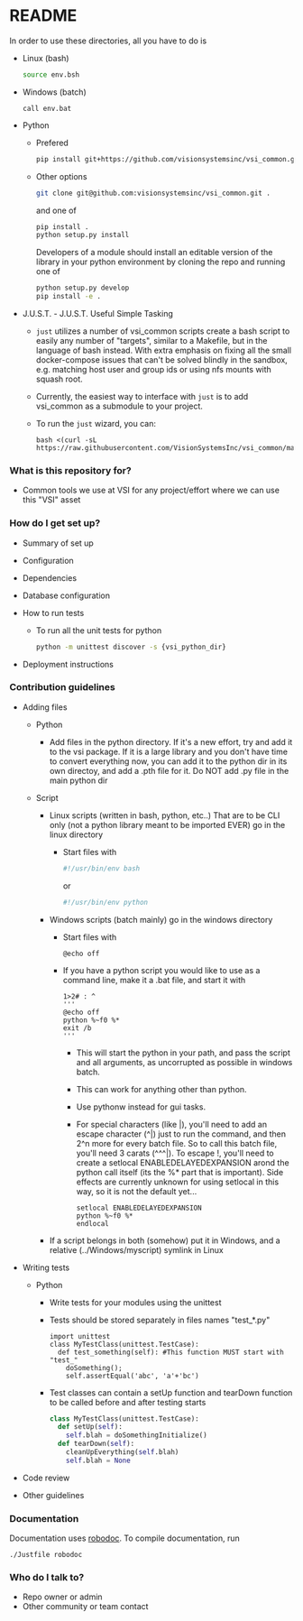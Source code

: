 # README #

In order to use these directories, all you have to do is

* Linux (bash)

  ```bash
  source env.bsh
  ```

* Windows (batch)

  ```batch
  call env.bat
  ```

* Python

  * Prefered

    ```bash
    pip install git+https://github.com/visionsystemsinc/vsi_common.git
    ```

  * Other options

    ```bash
    git clone git@github.com:visionsystemsinc/vsi_common.git .
    ```

    and one of

      ```bash
      pip install .
      python setup.py install
      ```

    Developers of a module should install an editable version of the library in your python environment by
    cloning the repo and running one of

      ```bash
      python setup.py develop
      pip install -e .
      ```

* J.U.S.T. - J.U.S.T. Useful Simple Tasking

  * `just` utilizes a number of vsi_common scripts create a bash script to
    easily any number of "targets", similar to a Makefile, but in the language
    of bash instead. With extra emphasis on fixing all the small docker-compose
    issues that can't be solved blindly in the sandbox, e.g. matching host user
    and group ids or using nfs mounts with squash root.
  * Currently, the easiest way to interface with `just` is to add vsi_common as
    a submodule to your project.
  * To run the `just` wizard, you can:

        bash <(curl -sL https://raw.githubusercontent.com/VisionSystemsInc/vsi_common/master/linux/new_just)

### What is this repository for? ###

* Common tools we use at VSI for any project/effort where we can use this "VSI" asset

### How do I get set up? ###

* Summary of set up
* Configuration
* Dependencies
* Database configuration
* How to run tests

  * To run all the unit tests for python

    ```bash
    python -m unittest discover -s {vsi_python_dir}
    ```

* Deployment instructions

### Contribution guidelines ###

* Adding files
  * Python

    * Add files in the python directory. If it's a new effort, try and add it to the vsi package. If it is a large library and you don't have time to convert everything now, you can add it to the python dir in its own directoy, and add a .pth file for it. Do NOT add .py file in the main python dir

  * Script

    * Linux scripts (written in bash, python, etc..) That are to be CLI only (not a python library meant to be imported EVER) go in the linux directory

      * Start files with

        ```bash
        #!/usr/bin/env bash
        ```

        or

        ```bash
        #!/usr/bin/env python
        ```

    * Windows scripts (batch mainly) go in the windows directory

      * Start files with

        ```batch
        @echo off
        ```

      * If you have a python script you would like to use as a command line, make it a .bat file, and start it with

        ```batch
        1>2# : ^
        '''
        @echo off
        python %~f0 %*
        exit /b
        '''
        ```

        * This will start the python in your path, and pass the script and all arguments, as uncorrupted as possible in windows batch. 
        * This can work for anything other than python. 
        * Use pythonw instead for gui tasks.
        * For special characters (like |), you'll need to add an escape character (^|) just to run the command, and then 2^n more for every batch file. So to call this batch file, you'll need 3 carats (^^^|). To escape !, you'll need to create a setlocal ENABLEDELAYEDEXPANSION arond the python call itself (its the %* part that is important). Side effects are currently unknown for using setlocal in this way, so it is not the default yet... 

          ```batch
          setlocal ENABLEDELAYEDEXPANSION
          python %~f0 %*
          endlocal
          ```

    * If a script belongs in both (somehow) put it in Windows, and a relative (../Windows/myscript) symlink in Linux

* Writing tests

  * Python

    * Write tests for your modules using the unittest
    * Tests should be stored separately in files names "test_*.py"

      ```
      import unittest
      class MyTestClass(unittest.TestCase):
        def test_something(self): #This function MUST start with "test_"
          doSomething();
          self.assertEqual('abc', 'a'+'bc')
      ```

    * Test classes can contain a setUp function and tearDown function to be called before and after testing starts

      ```python
      class MyTestClass(unittest.TestCase):
        def setUp(self):
          self.blah = doSomethingInitialize()
        def tearDown(self):
          cleanUpEverything(self.blah)
          self.blah = None
      ```

* Code review
* Other guidelines

### Documentation ###

Documentation uses [robodoc](https://rfsber.home.xs4all.nl/Robo/). To compile
documentation, run

```
./Justfile robodoc
```

### Who do I talk to? ###

* Repo owner or admin
* Other community or team contact
